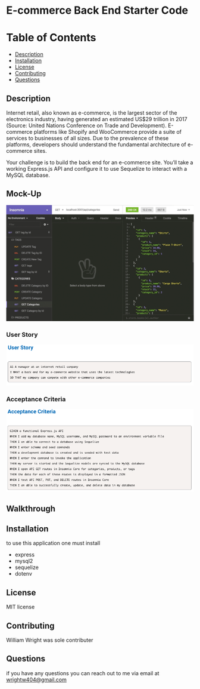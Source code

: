 # E-commerce Back End Starter Code

# Table of Contents 
* [Description](#description) 
* [Installation](#installation)
* [License](#license)
* [Contributing](#contributing)
* [Questions](#questions)
        
## Description 
Internet retail, also known as e-commerce, is the largest sector of the electronics industry, having generated an estimated US$29 trillion in 2017 (Source: United Nations Conference on Trade and Development). E-commerce platforms like Shopify and WooCommerce provide a suite of services to businesses of all sizes. Due to the prevalence of these platforms, developers should understand the fundamental architecture of e-commerce sites.

Your challenge is to build the back end for an e-commerce site. You’ll take a working Express.js API and configure it to use Sequelize to interact with a MySQL database.

## Mock-Up
![](images/13demo.gif)

### User Story 
![](images/userStory.png)

### Acceptance Criteria 
![](images/acceptanceCrit.png)

## Walkthrough 


## Installation
to use this application one must install 
* express
* mysql2
* sequelize
* dotenv
## License 
MIT license 
## Contributing 
William Wright was sole contributer 



## Questions
if you have any questions you can reach out to me via email at wrightw404@gmail.com 